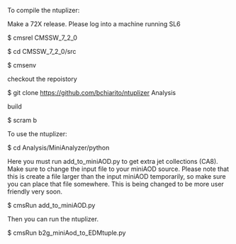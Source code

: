 To compile the ntuplizer:

Make a 72X release. Please log into a machine running SL6

$ cmsrel CMSSW_7_2_0

$ cd CMSSW_7_2_0/src

$ cmsenv

checkout the repoistory

$ git clone https://github.com/bchiarito/ntuplizer Analysis

build

$ scram b

To use the ntuplizer:

$ cd Analysis/MiniAnalyzer/python

Here you must run add_to_miniAOD.py to get extra jet collections (CA8).  Make sure to change the input file to your miniAOD source.  Please note that this is create a file larger than the input miniAOD temporarily, so make sure you can place that file somewhere.  This is being changed to be more user friendly very soon.

$ cmsRun add_to_miniAOD.py

Then you can run the ntuplizer.

$ cmsRun b2g_miniAod_to_EDMtuple.py
